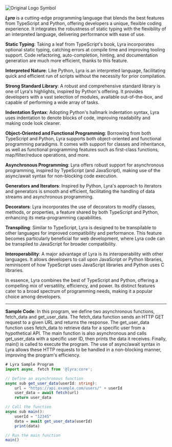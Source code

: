 ![Original Logo Symbol](https://github.com/ethanvertex/lyra/assets/136727484/c25d87fc-820a-4829-9cef-8d53654cc1ed)

_**Lyra**_ is a cutting-edge programming language that blends the best features from TypeScript and Python, offering developers a unique, flexible coding experience. It integrates the robustness of static typing with the flexibility of an interpreted language, delivering performance with ease of use.

**Static Typing**: Taking a leaf from TypeScript's book, Lyra incorporates optional static typing, catching errors at compile time and improving tooling support. Code refactoring, auto-completion, hinting, and documentation generation are much more efficient, thanks to this feature.

**Interpreted Nature**: Like Python, Lyra is an interpreted language, facilitating quick and efficient run of scripts without the necessity for prior compilation.

**Strong Standard Library**: A robust and comprehensive standard library is one of Lyra's highlights, inspired by Python's offering. It provides developers with a vast selection of modules, available out-of-the-box, and capable of performing a wide array of tasks.

**Indentation Syntax**: Adopting Python's hallmark indentation syntax, Lyra uses indentation to denote blocks of code, improving readability and making code look cleaner.

**Object-Oriented and Functional Programming**: Borrowing from both TypeScript and Python, Lyra supports both object-oriented and functional programming paradigms. It comes with support for classes and inheritance, as well as functional programming features such as first-class functions, map/filter/reduce operations, and more.

**Asynchronous Programming**: Lyra offers robust support for asynchronous programming, inspired by TypeScript (and JavaScript), making use of the async/await syntax for non-blocking code execution.

**Generators and Iterators**: Inspired by Python, Lyra's approach to iterators and generators is smooth and efficient, facilitating the handling of data streams and asynchronous programming.

**Decorators**: Lyra incorporates the use of decorators to modify classes, methods, or properties, a feature shared by both TypeScript and Python, enhancing its meta-programming capabilities.

**Transpiling**: Similar to TypeScript, Lyra is designed to be transpilable to other languages for improved compatibility and performance. This feature becomes particularly beneficial for web development, where Lyra code can be transpiled to JavaScript for broader compatibility.

**Interoperability**: A major advantage of Lyra is its interoperability with other languages. It allows developers to call upon JavaScript or Python libraries, reminiscent of how TypeScript uses JavaScript libraries and Python uses C libraries.

In essence, Lyra combines the best of TypeScript and Python, offering a compelling mix of versatility, efficiency, and power. Its distinct features cater to a broad spectrum of programming needs, making it a popular choice among developers.

---

**Sample Code**: In this program, we define two asynchronous functions, fetch_data and get_user_data. The fetch_data function sends an HTTP GET request to a given URL and returns the response. The get_user_data function uses fetch_data to retrieve data for a specific user from a hypothetical API. The main function is also asynchronous and calls get_user_data with a specific user ID, then prints the data it receives.
Finally, main() is called to execute the program. The use of async/await syntax in Lyra allows these HTTP requests to be handled in a non-blocking manner, improving the program's efficiency.



```typescript
# Lyra Sample Program
import async, fetch from '@lyra:core';

// Define an asynchronous function
async sub get_user_data(userId: string): 
    url = "https://api.example.com/users/" + userId
    user_data = await fetch(url)
    return user_data

// Call the function
async sub main():
    userId = "12345"
    data = await get_user_data(userId)
    print(data)

// Run the main function
main()
```


